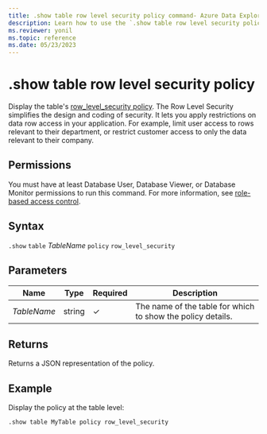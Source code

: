 ```yaml
---
title: .show table row level security policy command- Azure Data Explorer
description: Learn how to use the `.show table row level security policy` command to display the table's row level security policy.
ms.reviewer: yonil
ms.topic: reference
ms.date: 05/23/2023
---
```

# .show table row level security policy

Display the table's [row_level_security policy](rowlevelsecuritypolicy.md). The Row Level Security simplifies the design and coding of security. It lets you apply restrictions on data row access in your application. For example, limit user access to rows relevant to their department, or restrict customer access to only the data relevant to their company.

## Permissions

You must have at least Database User, Database Viewer, or Database Monitor permissions to run this command. For more information, see [role-based access control](access-control/role-based-access-control.md).

## Syntax

`.show` `table` *TableName* `policy` `row_level_security`

## Parameters

|Name|Type|Required|Description|
|--|--|--|--|
|*TableName*|string|&check;|The name of the table for which to show the policy details.|

## Returns

Returns a JSON representation of the policy.

## Example

Display the policy at the table level:

```kusto
.show table MyTable policy row_level_security
```
